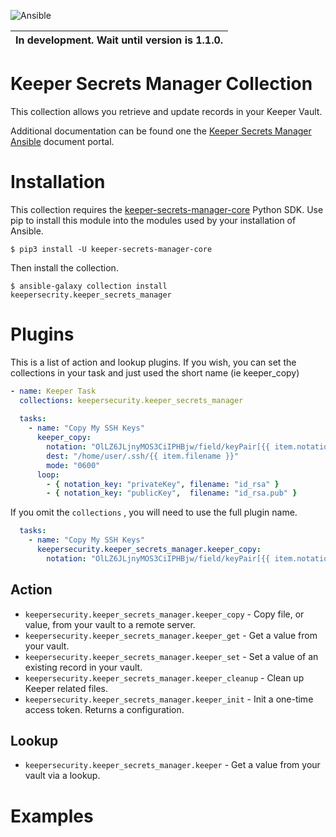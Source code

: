 ![Ansible](https://github.com/Keeper-Security/secrets-manager/actions/workflows/test.ansible.yml/badge.svg) 

| In development. Wait until version is 1.1.0. |
|----|

# Keeper Secrets Manager Collection

This collection allows you retrieve and update records in your Keeper Vault.

Additional documentation can be found one the [Keeper Secrets Manager Ansible](https://docs.keeper.io/secrets-manager/secrets-manager/integrations/ansible-plugin) 
document portal.

# Installation

This collection requires the [keeper-secrets-manager-core](https://pypi.org/project/keeper-secrets-manager-core/) 
Python SDK. Use pip to install this module into the modules used by your installation of Ansible.

```shell
$ pip3 install -U keeper-secrets-manager-core
```
Then install the collection.

```shell
$ ansible-galaxy collection install keepersecrity.keeper_secrets_manager
```

# Plugins

This is a list of action and lookup plugins. If you wish, you can set the
collections in your task and just used the short name (ie keeper_copy)

```yaml
- name: Keeper Task
  collections: keepersecurity.keeper_secrets_manager
  
  tasks:
    - name: "Copy My SSH Keys"
      keeper_copy:
        notation: "OlLZ6JLjnyMOS3CiIPHBjw/field/keyPair[{{ item.notation_key }}]"
        dest: "/home/user/.ssh/{{ item.filename }}"
        mode: "0600"
      loop:
        - { notation_key: "privateKey", filename: "id_rsa" }
        - { notation_key: "publicKey",  filename: "id_rsa.pub" }
```
If you omit the `collections` , you will need to use the full plugin name.
```yaml
  tasks:
    - name: "Copy My SSH Keys"
      keepersecurity.keeper_secrets_manager.keeper_copy:
        notation: "OlLZ6JLjnyMOS3CiIPHBjw/field/keyPair[{{ item.notation_key }}]"
```

## Action

* `keepersecurity.keeper_secrets_manager.keeper_copy` - Copy file, or value, from your vault to a remote server.
* `keepersecurity.keeper_secrets_manager.keeper_get` - Get a value from your vault.
* `keepersecurity.keeper_secrets_manager.keeper_set` - Set a value of an existing record in your vault.
* `keepersecurity.keeper_secrets_manager.keeper_cleanup` - Clean up Keeper related files.
* `keepersecurity.keeper_secrets_manager.keeper_init` - Init a one-time access token. Returns a configuration.

## Lookup

* `keepersecurity.keeper_secrets_manager.keeper` - Get a value from your vault via a lookup.

# Examples



